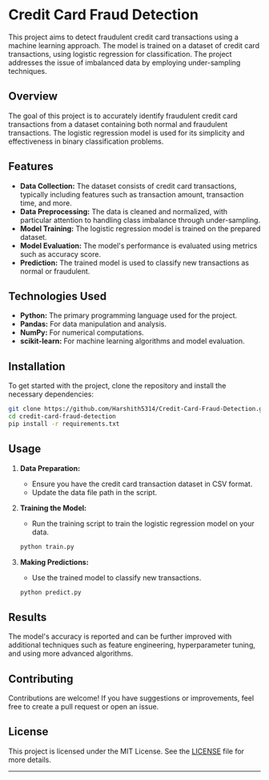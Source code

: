 # Credit Card Fraud Detection

This project aims to detect fraudulent credit card transactions using a machine learning approach. The model is trained on a dataset of credit card transactions, using logistic regression for classification. The project addresses the issue of imbalanced data by employing under-sampling techniques.

## Overview

The goal of this project is to accurately identify fraudulent credit card transactions from a dataset containing both normal and fraudulent transactions. The logistic regression model is used for its simplicity and effectiveness in binary classification problems.

## Features

- **Data Collection:** The dataset consists of credit card transactions, typically including features such as transaction amount, transaction time, and more.
- **Data Preprocessing:** The data is cleaned and normalized, with particular attention to handling class imbalance through under-sampling.
- **Model Training:** The logistic regression model is trained on the prepared dataset.
- **Model Evaluation:** The model's performance is evaluated using metrics such as accuracy score.
- **Prediction:** The trained model is used to classify new transactions as normal or fraudulent.

## Technologies Used

- **Python:** The primary programming language used for the project.
- **Pandas:** For data manipulation and analysis.
- **NumPy:** For numerical computations.
- **scikit-learn:** For machine learning algorithms and model evaluation.

## Installation

To get started with the project, clone the repository and install the necessary dependencies:

```bash
git clone https://github.com/Harshith5314/Credit-Card-Fraud-Detection.git
cd credit-card-fraud-detection
pip install -r requirements.txt
```

## Usage

1. **Data Preparation:**
   - Ensure you have the credit card transaction dataset in CSV format.
   - Update the data file path in the script.

2. **Training the Model:**
   - Run the training script to train the logistic regression model on your data.
   ```bash
   python train.py
   ```

3. **Making Predictions:**
   - Use the trained model to classify new transactions.
   ```bash
   python predict.py
   ```


## Results

The model's accuracy is reported and can be further improved with additional techniques such as feature engineering, hyperparameter tuning, and using more advanced algorithms.

## Contributing

Contributions are welcome! If you have suggestions or improvements, feel free to create a pull request or open an issue.

## License

This project is licensed under the MIT License. See the [LICENSE](LICENSE) file for more details.

---
